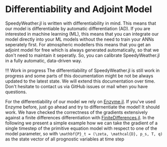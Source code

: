 # Differentiability and Adjoint Model

SpeedyWeather.jl is written with differentiability in mind. This means that our model is differentiable by automatic differentiation (AD). If you are interested in machine learning (ML), this means that you can integrate our model directly into your ML models without the need to train your ANNs seperately first. For atmospheric modellers this means that you get an adjoint model for free which is always generated automatically, so that we don't need to maintain it seperatly. So, you can calibrate SpeedyWeather.jl in a fully automatic, data-driven way. 

!!! Work in progress
    The differentiability of SpeedyWeather.jl is still work in progress and some parts of this documentation might be not be always updated to the latest state. We will extend this documentation over time. Don't hesitate to contact us via GitHub issues or mail when you have questions. 

For the differentiability of our model we rely on [Enzyme.jl](https://github.com/EnzymeAD/Enzyme.jl). If you've used Enzyme before, just go ahead and try to differnentiate the model! It should work. We have checked the correctness of the gradients extensively against a finite differences differentiation with [FiniteDifferences.jl](https://github.com/JuliaDiff/FiniteDifferences.jl/). In the following we present a simple example how we can take the gradient of a single timestep of the primitive equation model with respect to one of the model parameter, so with ``\mathbf{P}_t = (\zeta, \mathcal{D}, p_s, T, q)`` as the state vector of all prognostic variables at time step